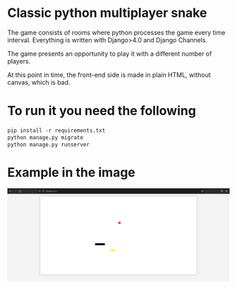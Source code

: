 # Classic python multiplayer snake

The game consists of rooms where python processes the game every time interval.
Everything is written with Django>4.0 and Django Channels.

The game presents an opportunity to play it with a different number of players.

At this point in time, the front-end side is made in plain HTML, without canvas, which is bad.

# To run it you need the following 
```git clone https://github.com/batr1der/snake_multiplayer
pip install -r requirements.txt
python manage.py migrate
python manage.py runserver
```
# Example in the image
![Example image](example_image.jpg)
